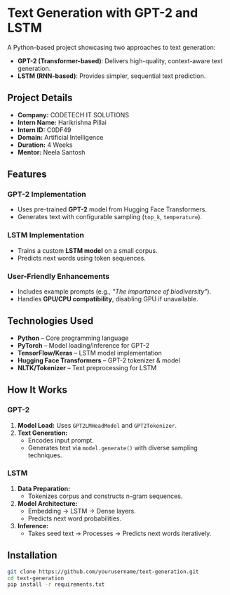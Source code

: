 # Text Generation with GPT-2 and LSTM  
A Python-based project showcasing two approaches to text generation:  

- **GPT-2 (Transformer-based)**: Delivers high-quality, context-aware text generation.  
- **LSTM (RNN-based)**: Provides simpler, sequential text prediction.  

## Project Details  
- **Company:** CODETECH IT SOLUTIONS  
- **Intern Name:** Harikrishna Pillai  
- **Intern ID:** C0DF49  
- **Domain:** Artificial Intelligence  
- **Duration:** 4 Weeks  
- **Mentor:** Neela Santosh  

## Features  
### GPT-2 Implementation  
- Uses pre-trained **GPT-2** model from Hugging Face Transformers.  
- Generates text with configurable sampling (`top_k`, `temperature`).  

### LSTM Implementation  
- Trains a custom **LSTM model** on a small corpus.  
- Predicts next words using token sequences.  

### User-Friendly Enhancements  
- Includes example prompts (e.g., _"The importance of biodiversity"_).  
- Handles **GPU/CPU compatibility**, disabling GPU if unavailable.  

## Technologies Used  
- **Python** – Core programming language  
- **PyTorch** – Model loading/inference for GPT-2  
- **TensorFlow/Keras** – LSTM model implementation  
- **Hugging Face Transformers** – GPT-2 tokenizer & model  
- **NLTK/Tokenizer** – Text preprocessing for LSTM  

## How It Works  
### GPT-2  
1. **Model Load:** Uses `GPT2LMHeadModel` and `GPT2Tokenizer`.  
2. **Text Generation:**  
   - Encodes input prompt.  
   - Generates text via `model.generate()` with diverse sampling techniques.  

### LSTM  
1. **Data Preparation:**  
   - Tokenizes corpus and constructs n-gram sequences.  
2. **Model Architecture:**  
   - Embedding → LSTM → Dense layers.  
   - Predicts next word probabilities.  
3. **Inference:**  
   - Takes seed text → Processes → Predicts next words iteratively.  

## Installation  
```bash
git clone https://github.com/yourusername/text-generation.git
cd text-generation
pip install -r requirements.txt
